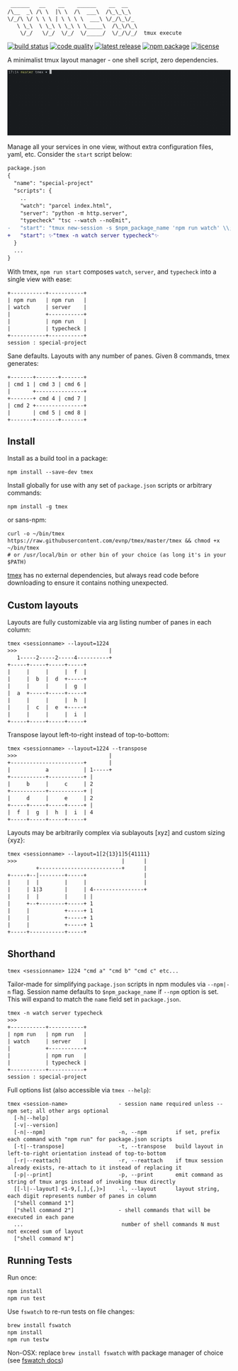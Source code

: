 ```                                             
 ______   __    __    ______    __  __    
/\__  _\ /\ \  |\ \  /\  ___\  /\_\_\_\   
\/_/\ \/ \ \ \ | \ \ \ \  ___\ \/_/\_\/_  
   \ \_\  \ \_\ \ \_\ \ \_____\  /\_\/\_\ 
    \/_/   \/_/  \/_/  \/_____/  \/_/\/_/  tmux execute
```

[![build status](https://img.shields.io/travis/evnp/tmex/master.svg)](https://travis-ci.org/evnp/tmex)
[![code quality](https://img.shields.io/badge/code_quality-shellcheck-0cc)](https://github.com/koalaman/shellcheck)
[![latest release](https://img.shields.io/github/release/evnp/tmex.svg)](https://github.com/evnp/tmex/releases/latest)
[![npm package](https://img.shields.io/npm/v/tmex.svg)](https://www.npmjs.com/package/tmex)
[![license](https://img.shields.io/github/license/evnp/tmex.svg)](https://github.com/evnp/tmex/blob/master/LICENSE.md)

A minimalist tmux layout manager - one shell script, zero dependencies.

![tmex demo](https://github.com/evnp/tmex/blob/master/tmex.gif?raw=true)

Manage all your services in one view, without extra configuration files, yaml, etc. Consider the `start` script below:
```diff
package.json
{
  "name": "special-project"
  "scripts": {
    ..
    "watch": "parcel index.html",
    "server": "python -m http.server",
    "typecheck" "tsc --watch --noEmit",
-   "start": "tmux new-session -s $npm_package_name 'npm run watch' \\; split-window 'npm run server' \\; split-window 'npm run typecheck'"
+   "start": ✨"tmex -n watch server typecheck"✨
  }
  ...
}
```
With tmex, `npm run start` composes `watch`, `server`, and `typecheck` into a single view with ease:
```
+-----------+-----------+
| npm run   | npm run   |
| watch     | server    |
|           +-----------+
|           | npm run   |
|           | typecheck |
+-----------+-----------+
session : special-project
```
Sane defaults. Layouts with any number of panes. Given 8 commands, tmex generates:
```
+-------+-------+-------+
| cmd 1 | cmd 3 | cmd 6 |
|       +---------------+
+-------+ cmd 4 | cmd 7 |
| cmd 2 +---------------+
|       | cmd 5 | cmd 8 |
+-------+-------+-------+
```

Install
-------
Install as a build tool in a package:
```
npm install --save-dev tmex
```
Install globally for use with any set of `package.json` scripts or arbitrary commands:
```
npm install -g tmex
```
or sans-npm:
```
curl -o ~/bin/tmex https://raw.githubusercontent.com/evnp/tmex/master/tmex && chmod +x ~/bin/tmex
# or /usr/local/bin or other bin of your choice (as long it's in your $PATH)
```
[tmex](https://raw.githubusercontent.com/evnp/tmex/master/tmex) has no external dependencies, but always read code before downloading to ensure it contains nothing unexpected.

Custom layouts
--------------
Layouts are fully customizable via arg listing number of panes in each column:
```
tmex <sessionname> --layout=1224
>>>                             |
   1-----2-----2-----4----------+
+-----+-----+-----+-----+
|     |     |     |  f  |
|     |  b  |  d  +-----+
|     |     |     |  g  |
|  a  +-----+-----+-----+
|     |     |     |  h  |
|     |  c  |  e  +-----+
|     |     |     |  i  |
+-----+-----+-----+-----+
```

Transpose layout left-to-right instead of top-to-bottom:
```
tmex <sessionname> --layout=1224 --transpose
>>>                             |
+-----------------------+       |
|           a           | 1-----+
+-----------+-----------+ |
|     b     |     c     | 2
+-----------+-----------+ |
|     d     |     e     | 2
+-----+-----+-----+-----+ |
|  f  |  g  |  h  |  i  | 4
+-----+-----+-----+-----+
```

Layouts may be arbitrarily complex via sublayouts [xyz] and custom sizing {xyz}:
```
tmex <sessionname> --layout=1[2{13}1]5{41111}
>>>                                 |      |
         +--------------------------+      |
+-----+--|--------+-----+                  |
|     |  |        |     |                  |
|     | 1|3       |     | 4----------------+
|     |  |        |     | |
|     +--+--------+-----+ 1
|     |           +-----+ 1
|     |           +-----+ 1
|     |           +-----+ 1
+-----+-----------+-----+
```

Shorthand
---------
```
tmex <sessionname> 1224 "cmd a" "cmd b" "cmd c" etc...
```
Tailor-made for simplifying `package.json` scripts in npm modules via `--npm|-n` flag. Session name defaults to `$npm_package_name` if `--npm` option is set. This will expand to match the `name` field set in `package.json`.
```
tmex -n watch server typecheck
>>>
+-----------+-----------+
| npm run   | npm run   |
| watch     | server    |
|           +-----------+
|           | npm run   |
|           | typecheck |
+-----------+-----------+
session : special-project
```

Full options list (also accessible via `tmex --help`):
```
tmex <session-name>                - session name required unless --npm set; all other args optional
  [-h|--help]
  [-v|--version]
  [-n|--npm]                       -n, --npm         if set, prefix each command with "npm run" for package.json scripts
  [-t|--transpose]                 -t, --transpose   build layout in left-to-right orientation instead of top-to-bottom
  [-r|--reattach]                  -r, --reattach    if tmux session already exists, re-attach to it instead of replacing it
  [-p|--print]                     -p, --print       emit command as string of tmux args instead of invoking tmux directly
  [[-l|--layout] <1-9,[,],{,}>]    -l, --layout      layout string, each digit represents number of panes in column
  ["shell command 1"]
  ["shell command 2"]              - shell commands that will be executed in each pane
  ...                               number of shell commands N must not exceed sum of layout
  ["shell command N"]
```

Running Tests
-------------
Run once:
```
npm install
npm run test
```
Use `fswatch` to re-run tests on file changes:
```
brew install fswatch
npm install
npm run testw
```
Non-OSX: replace `brew install fswatch` with package manager of choice (see [fswatch docs](https://github.com/emcrisostomo/fswatch#getting-fswatch))
